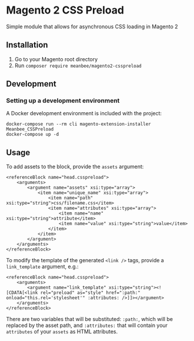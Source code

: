 # Magento 2 CSS Preload

Simple module that allows for asynchronous CSS loading in Magento 2

## Installation

1. Go to your Magento root directory
2. Run ```composer require meanbee/magento2-csspreload```

## Development

### Setting up a development environment

A Docker development environment is included with the project:

```
docker-compose run --rm cli magento-extension-installer Meanbee_CSSPreload
docker-compose up -d
```


## Usage

To add assets to the block, provide the `assets` argument:

```
<referenceBlock name="head.csspreload">
    <arguments>
        <argument name="assets" xsi:type="array">
            <item name="unique_name" xsi:type="array">
                <item name="path" xsi:type="string">css/filename.css</item>
                <item name="attributes" xsi:type="array">
                    <item name="name" xsi:type="string">attribute</item>
                    <item name="value" xsi:type="string">value</item>
                </item>
            </item>
        </argument>
    </arguments>
</referenceBlock>
```

To modify the template of the generated `<link />` tags, provide a `link_template` argument, e.g.:

```
<referenceBlock name="head.csspreload">
    <arguments>
        <argument name="link_template" xsi:type="string"><![CDATA[<link rel="preload" as="style" href=":path:" onload="this.rel='stylesheet'" :attributes: />]]></argument>
    </arguments>
</referenceBlock>
```

There are two variables that will be substituted: `:path:`, which will be replaced by the asset path, and `:attributes:` that will contain your `attributes` of your `assets` as HTML attributes.